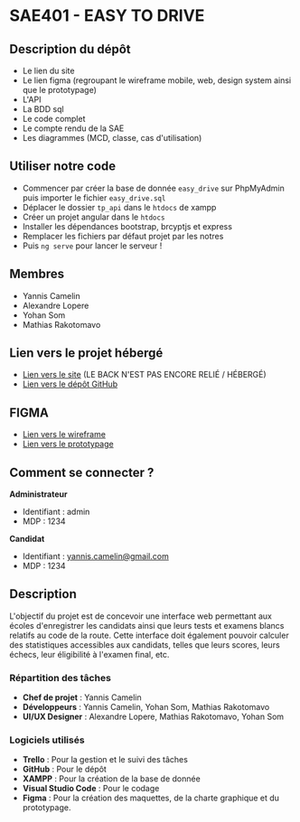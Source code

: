 # SAE401 - EASY TO DRIVE
## Description du dépôt
- Le lien du site
- Le lien figma (regroupant le wireframe mobile, web, design system ainsi que le prototypage)
- L'API
- La BDD sql
- Le code complet
- Le compte rendu de la SAE
- Les diagrammes (MCD, classe, cas d'utilisation)

## Utiliser notre code 
- Commencer par créer la base de donnée `easy_drive` sur PhpMyAdmin puis importer le fichier `easy_drive.sql`
- Déplacer le dossier `tp_api` dans le `htdocs` de xampp
- Créer un projet angular dans le `htdocs`
- Installer les dépendances bootstrap, brcyptjs et express
- Remplacer les fichiers par défaut projet par les notres
- Puis `ng serve` pour lancer le serveur !

## Membres
- Yannis Camelin
- Alexandre Lopere
- Yohan Som
- Mathias Rakotomavo

## Lien vers le projet hébergé
- [Lien vers le site](https://yoh4nyo.github.io/SAE_401_v2/) (LE BACK N'EST PAS ENCORE RELIÉ / HÉBERGÉ)
- [Lien vers le dépôt GitHub](https://github.com/yoh4nyo/SAE401)

## FIGMA
- [Lien vers le wireframe](https://www.figma.com/design/MpRQMS2iaVRCIDW7pULDYt/EASY2DRIVE-WIREFRAME?node-id=0-1&t=rFpDVlu9HVmQXddE-1)
- [Lien vers le prototypage](https://www.figma.com/proto/MpRQMS2iaVRCIDW7pULDYt/EASY2DRIVE-WIREFRAME?node-id=0-1&t=rFpDVlu9HVmQXddE-1)

## Comment se connecter ? 
**Administrateur**
- Identifiant : admin
- MDP : 1234

**Candidat**
- Identifiant : yannis.camelin@gmail.com
- MDP : 1234

## Description
L'objectif du projet est de concevoir une interface web permettant aux écoles d'enregistrer les candidats ainsi que leurs tests et examens blancs relatifs au code de la route. Cette interface doit également pouvoir calculer des statistiques accessibles aux candidats, telles que leurs scores, leurs échecs, leur éligibilité à l'examen final, etc.

### Répartition des tâches
- **Chef de projet** : Yannis Camelin
- **Développeurs** : Yannis Camelin, Yohan Som, Mathias Rakotomavo
- **UI/UX Designer** : Alexandre Lopere, Mathias Rakotomavo, Yohan Som

### Logiciels utilisés
- **Trello** : Pour la gestion et le suivi des tâches
- **GitHub** : Pour le dépôt
- **XAMPP** : Pour la création de la base de donnée
- **Visual Studio Code** : Pour le codage
- **Figma** : Pour la création des maquettes, de la charte graphique et du prototypage.
